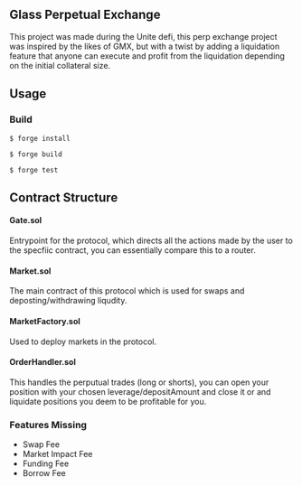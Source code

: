 ## Glass Perpetual Exchange

This project was made during the Unite defi, this perp exchange project was inspired by the likes of GMX, but with a twist by adding a liquidation feature that anyone can execute and profit from the liquidation depending on the initial collateral size.


## Usage

### Build


```shell
$ forge install
```

```shell
$ forge build
```

```shell
$ forge test
```

## Contract Structure


#### Gate.sol
Entrypoint for the protocol, which directs all the actions made by the user to the specfiic contract,
you can essentially compare this to a router.


#### Market.sol
The main contract of this protocol which is used for swaps and deposting/withdrawing liqudity.


#### MarketFactory.sol
Used to deploy markets in the protocol.


#### OrderHandler.sol
This handles the perputual trades (long or shorts), you can open your position with your chosen leverage/depositAmount and close it or and liquidate positions you deem to be profitable for you.


### Features Missing 
- Swap Fee
- Market Impact Fee
- Funding Fee
- Borrow Fee


